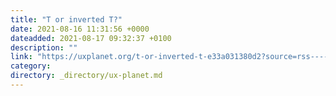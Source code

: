 ```yaml
---
title: "T or inverted T?"
date: 2021-08-16 11:31:56 +0000
dateadded: 2021-08-17 09:32:37 +0100
description: ""
link: "https://uxplanet.org/t-or-inverted-t-e33a031380d2?source=rss----819cc2aaeee0---4"
category:
directory: _directory/ux-planet.md
---
```

